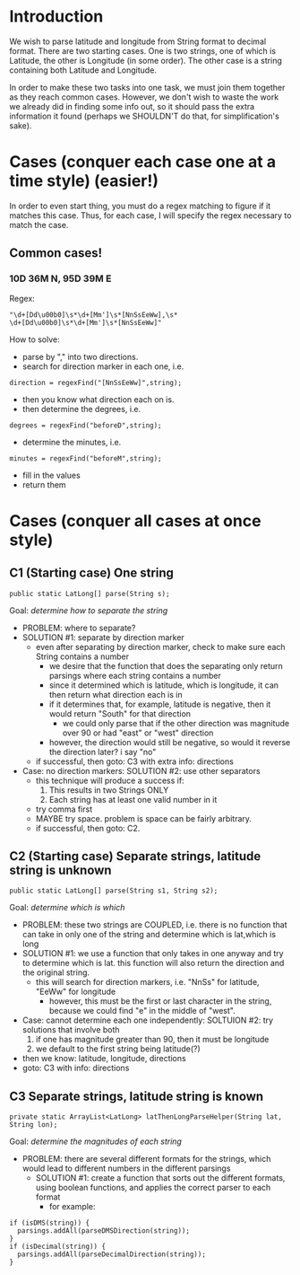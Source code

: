 # Introduction #

We wish to parse latitude and longitude from String format to decimal format. There are two starting cases. One is two strings, one of which is Latitude, the other is Longitude (in some order). The other case is a string containing both Latitude and Longitude.

In order to make these two tasks into one task, we must join them together as they reach common cases.  However, we don't wish to waste the work we already did in finding some info out, so it should pass the extra information it found (perhaps we SHOULDN'T do that, for simplification's sake).

# Cases (conquer each case one at a time style) (easier!) #
In order to even start thing, you must do a regex matching to figure if it matches this case.  Thus, for each case, I will specify the regex necessary to match the case.
## Common cases! ##
### 10D  36M N, 95D  39M E ###
Regex:
```
"\d+[Dd\u00b0]\s*\d+[Mm']\s*[NnSsEeWw],\s*
\d+[Dd\u00b0]\s*\d+[Mm']\s*[NnSsEeWw]"
```
How to solve:
  * parse by "," into two directions.
  * search for direction marker in each one, i.e.
```
direction = regexFind("[NnSsEeWw]",string);
```
  * then you know what direction each on is.
  * then determine the degrees, i.e.
```
degrees = regexFind("beforeD",string);
```
  * determine the minutes, i.e.
```
minutes = regexFind("beforeM",string);
```
  * fill in the values
  * return them



# Cases (conquer all cases at once style) #

## C1 (Starting case) One string ##
```
public static LatLong[] parse(String s);
```

Goal: _determine how to separate the string_
  * PROBLEM: where to separate?
  * SOLUTION #1: separate by direction marker
    * even after separating by direction marker, check to make sure each String contains a number
      * we desire that the function that does the separating only return parsings where each string contains a number
      * since it determined which is latitude, which is longitude, it can then return what direction each is in
      * if it determines that, for example, latitude is negative, then it would return "South" for that direction
        * we could only parse that if the other direction was magnitude over 90 or had "east" or "west" direction
      * however, the direction would still be negative, so would it reverse the direction later? i say "no"
    * if successful, then goto: C3 with extra info: directions
  * Case: no direction markers: SOLUTION #2: use other separators
    * this technique will produce a success if:
      1. This results in two Strings ONLY
      1. Each string has at least one valid number in it
    * try comma first
    * MAYBE try space. problem is space can be fairly arbitrary.
    * if successful, then goto: C2.

## C2 (Starting case) Separate strings, latitude string is unknown ##
```
public static LatLong[] parse(String s1, String s2);
```


Goal: _determine which is which_
  * PROBLEM: these two strings are COUPLED, i.e. there is no function that can take in only one of the string and determine which is lat,which is long
  * SOLUTION #1: we use a function that only takes in one anyway and try to determine which is lat. this function will also return the direction and the original string.
    * this will search for direction markers, i.e. "NnSs" for latitude, "EeWw" for longitude
      * however, this must be the first or last character in the string, because we could find "e" in the middle of "west".
  * Case: cannot determine each one independently: SOLTUION #2: try solutions that involve both
    1. if one has magnitude greater than 90, then it must be longitude
    1. we default to the first string being latitude(?)
  * then we know: latitude, longitude, directions
  * goto: C3 with info: directions

## C3 Separate strings, latitude string is known ##
```
private static ArrayList<LatLong> latThenLongParseHelper(String lat, String lon);
```

Goal: _determine the magnitudes of each string_
  * PROBLEM: there are several different formats for the strings, which would lead to different numbers in the different parsings
    * SOLUTION #1: create a function that sorts out the different formats, using boolean functions, and applies the correct parser to each format
      * for example:
```
if (isDMS(string)) {
  parsings.addAll(parseDMSDirection(string));
}
if (isDecimal(string)) {
  parsings.addAll(parseDecimalDirection(string));
}
```


















